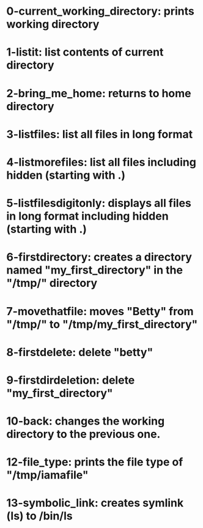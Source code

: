 # 0-current_working_directory: prints working directory
# 1-listit: list contents of current directory
# 2-bring_me_home: returns to home directory
# 3-listfiles: list all files in long format
# 4-listmorefiles: list all files including hidden (starting with .)
# 5-listfilesdigitonly: displays all files in long format including hidden (starting with .)
# 6-firstdirectory: creates a directory named "my_first_directory" in the "/tmp/" directory
# 7-movethatfile: moves "Betty" from "/tmp/" to "/tmp/my_first_directory"
# 8-firstdelete: delete "betty"
# 9-firstdirdeletion: delete "my_first_directory"
# 10-back: changes the working directory to the previous one.
#
# 12-file_type: prints the file type of "/tmp/iamafile"
# 13-symbolic_link: creates symlink (__ls__) to /bin/ls